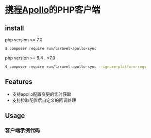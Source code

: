 # [携程Apollo](https://github.com/ctripcorp/apollo)的PHP客户端

## install
php version >= 7.0
```bash
$ composer require run/laravel-apollo-sync
```
php version >= 5.4 , <7.0
```bash
$ composer require run/laravel-apollo-sync --ignore-platform-reqs
```

## Features
- 支持apollo配置变更的实时获取
- 支持拉取配置后自定义的回调处理

## Usage

### 客户端示例代码
